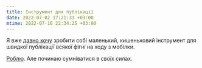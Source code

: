 ```yaml
---
title: Інструмент для публікації
date: 2022-07-02 17:21:33 +03:00
mtime: 2022-07-16 22:34:25 +03:00
---
```


Я вже [давно хочу][1] зробити собі маленький, кишеньковий інструмент для швидкої публікації всякої фігні́ на ходу з мобілки.

[Роблю][2]. Але починаю сумніватися в своїх силах.

[1]: /2021/11/16/instrument-dlia-publikatsii.html
[2]: https://github.com/dk487/post.test.de.co.ua
